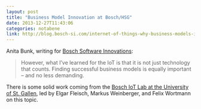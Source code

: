 ```yaml
---
layout: post
title: "Business Model Innovation at Bosch/HSG"
date: 2013-12-27T11:43:06
categories: notabene
link: http://blog.bosch-si.com/internet-of-things-why-business-models-innovation-is-so-important/
---
```


Anita Bunk, writing for [Bosch Software Innovations][ln1]:

> However, what I’ve learned for the IoT is that it is not just technology that counts. Finding successful business models is equally important – and no less demanding.

There is some solid work coming from the [Bosch IoT Lab at the University of St. Gallen][ln2], led by Elgar Fleisch, Markus Weinberger, and Felix Wortmann on this topic.

[ln1]: http://www.bosch-si.com/
[ln2]: http://www.iot-lab.ch/

